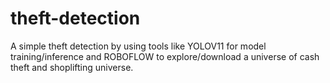 # theft-detection

A simple theft detection by using tools like YOLOV11 for model training/inference and ROBOFLOW to explore/download a universe of cash theft and shoplifting universe.
